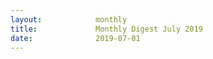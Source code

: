 ```yaml
---
layout:            monthly
title:             Monthly Digest July 2019
date:              2019-07-01
---
```

